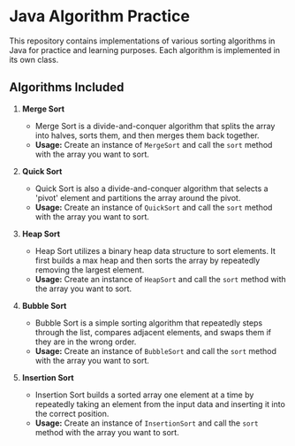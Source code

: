 # Java Algorithm Practice

This repository contains implementations of various sorting algorithms in Java for practice and learning purposes. Each algorithm is implemented in its own class.

## Algorithms Included
 
1. **Merge Sort**
    - Merge Sort is a divide-and-conquer algorithm that splits the array into halves, sorts them, and then merges them back together.
    - **Usage:** Create an instance of `MergeSort` and call the `sort` method with the array you want to sort.

2. **Quick Sort**
    - Quick Sort is also a divide-and-conquer algorithm that selects a 'pivot' element and partitions the array around the pivot.
    - **Usage:** Create an instance of `QuickSort` and call the `sort` method with the array you want to sort.

3. **Heap Sort**
    - Heap Sort utilizes a binary heap data structure to sort elements. It first builds a max heap and then sorts the array by repeatedly removing the largest element.
    - **Usage:** Create an instance of `HeapSort` and call the `sort` method with the array you want to sort.

4. **Bubble Sort**
    - Bubble Sort is a simple sorting algorithm that repeatedly steps through the list, compares adjacent elements, and swaps them if they are in the wrong order.
    - **Usage:** Create an instance of `BubbleSort` and call the `sort` method with the array you want to sort.

5. **Insertion Sort**
    - Insertion Sort builds a sorted array one element at a time by repeatedly taking an element from the input data and inserting it into the correct position.
    - **Usage:** Create an instance of `InsertionSort` and call the `sort` method with the array you want to sort.

